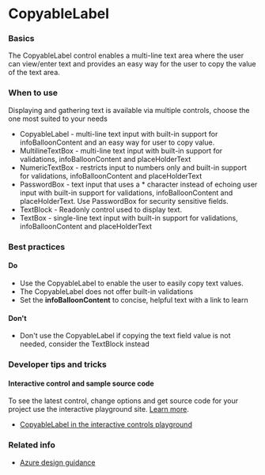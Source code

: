 ﻿# CopyableLabel

 
<a name="basics"></a>
### Basics
The CopyableLabel control enables a multi-line text area where the user can view/enter text and provides an easy way for the user to copy the value of the text area. 


<!-- TODO get an IMAGE to embed here -->

<!-- TODO get an SAMPLE CODE to embed here -->

 
<a name="when-to-use"></a>
### When to use
Displaying and gathering text is available via multiple controls, choose the one most suited to your needs
* CopyableLabel - multi-line text input with built-in support for infoBalloonContent and an easy way for user to copy value.
* MultilineTextBox - multi-line text input with built-in support for validations, infoBalloonContent and placeHolderText
* NumericTextBox - restricts input to numbers only and built-in support for validations, infoBalloonContent and placeHolderText
* PasswordBox - text input that uses a * character instead of echoing user input with built-in support for validations, infoBalloonContent and placeHolderText.  Use PasswordBox for security sensitive fields.
* TextBlock - Readonly control used to display text.
* TextBox - single-line text input with built-in support for validations, infoBalloonContent and placeHolderText



 
<a name="best-practices"></a>
### Best practices

<a name="best-practices-do"></a>
#### Do

* Use the CopyableLabel to enable the user to easily copy text values.
* The CopyableLabel does not offer built-in validations 
* Set the **infoBalloonContent** to concise, helpful text with a link to learn

<a name="best-practices-don-t"></a>
#### Don&#39;t

* Don't use the CopyableLabel if copying the text field value is not needed, consider the TextBlock instead



 
<a name="developer-tips-and-tricks"></a>
### Developer tips and tricks



<a name="developer-tips-and-tricks-interactive-control-and-sample-source-code"></a>
#### Interactive control and sample source code
To see the latest control, change options and get source code for your project use the interactive playground site.  [Learn more](./top-extensions-controls-playground.md).

*  <a href="https://ms.portal.azure.com/?Microsoft_Azure_Playground=true#blade/Microsoft_Azure_Playground/ControlsIndexBlade/CopyableLabel_create_Playground" target="_blank">CopyableLabel in the interactive controls playground</a>

 

 
<a name="related-info"></a>
### Related info

* [Azure design guidance](http://aka.ms/portalfx/design)


